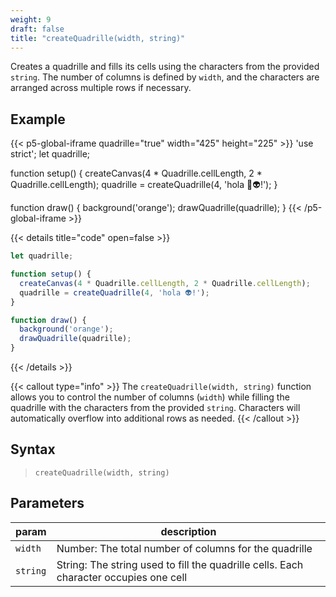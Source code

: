 ```yaml
---
weight: 9
draft: false
title: "createQuadrille(width, string)"
---
```


Creates a quadrille and fills its cells using the characters from the provided `string`. The number of columns is defined by `width`, and the characters are arranged across multiple rows if necessary.

## Example

{{< p5-global-iframe quadrille="true" width="425" height="225" >}}
'use strict';
let quadrille;

function setup() {
  createCanvas(4 * Quadrille.cellLength, 2 * Quadrille.cellLength);
  quadrille = createQuadrille(4, 'hola 👾👽!');
}

function draw() {
  background('orange');
  drawQuadrille(quadrille);
}
{{< /p5-global-iframe >}}

{{< details title="code" open=false >}}
```js
let quadrille;

function setup() {
  createCanvas(4 * Quadrille.cellLength, 2 * Quadrille.cellLength);
  quadrille = createQuadrille(4, 'hola 👽!');
}

function draw() {
  background('orange');
  drawQuadrille(quadrille);
}
```
{{< /details >}}

{{< callout type="info" >}}
The `createQuadrille(width, string)` function allows you to control the number of columns (`width`) while filling the quadrille with the characters from the provided `string`. Characters will automatically overflow into additional rows as needed.
{{< /callout >}}

## Syntax

> `createQuadrille(width, string)`

## Parameters

| param    | description                                                    |
|----------|----------------------------------------------------------------|
| `width`  | Number: The total number of columns for the quadrille          |
| `string` | String: The string used to fill the quadrille cells. Each character occupies one cell |